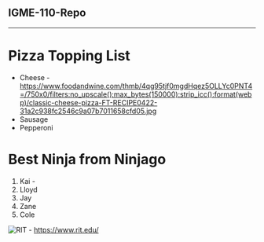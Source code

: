 ## IGME-110-Repo

----

# Pizza Topping List
- Cheese - https://www.foodandwine.com/thmb/4qg95tjf0mgdHqez5OLLYc0PNT4=/750x0/filters:no_upscale():max_bytes(150000):strip_icc():format(webp)/classic-cheese-pizza-FT-RECIPE0422-31a2c938fc2546c9a07b7011658cfd05.jpg
- Sausage
- Pepperoni


# Best Ninja from Ninjago
1. Kai - 
2. Lloyd
3. Jay
4. Zane
5. Cole

![RIT](https://www.rit.edu/) - https://www.rit.edu/

